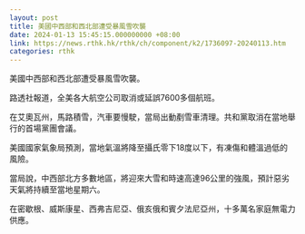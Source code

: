 ```yaml
---
layout: post
title: 美國中西部和西北部遭受暴風雪吹襲
date: 2024-01-13 15:45:15.000000000 +08:00
link: https://news.rthk.hk/rthk/ch/component/k2/1736097-20240113.htm
categories: rthk
---
```


美國中西部和西北部遭受暴風雪吹襲。

路透社報道，全美各大航空公司取消或延誤7600多個航班。

在艾奧瓦州，馬路積雪，汽車要慢駛，當局出動剷雪車清理。共和黨取消在當地舉行的首場黨團會議。

美國國家氣象局預測，當地氣溫將降至攝氏零下18度以下，有凍傷和體溫過低的風險。

當局說，中西部北方多數地區，將迎來大雪和時速高達96公里的強風，預計惡劣天氣將持續至當地星期六。

在密歇根、威斯康星、西弗吉尼亞、俄亥俄和賓夕法尼亞州，十多萬名家庭無電力供應。
